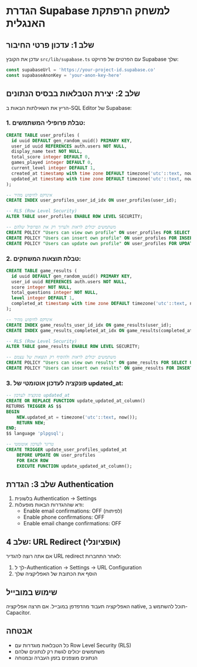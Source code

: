 # הגדרת Supabase למשחק הרפתקת האנגלית

## שלב 1: עדכון פרטי החיבור
עדכן את הקובץ `src/lib/supabase.ts` עם הפרטים של פרויקט Supabase שלך:

```typescript
const supabaseUrl = 'https://your-project-id.supabase.co'
const supabaseAnonKey = 'your-anon-key-here'
```

## שלב 2: יצירת הטבלאות בבסיס הנתונים
הריץ את השאילתות הבאות ב-SQL Editor של Supabase:

### 1. טבלת פרופילי המשתמשים:
```sql
CREATE TABLE user_profiles (
  id uuid DEFAULT gen_random_uuid() PRIMARY KEY,
  user_id uuid REFERENCES auth.users NOT NULL,
  display_name text NOT NULL,
  total_score integer DEFAULT 0,
  games_played integer DEFAULT 0,
  current_level integer DEFAULT 1,
  created_at timestamp with time zone DEFAULT timezone('utc'::text, now()) NOT NULL,
  updated_at timestamp with time zone DEFAULT timezone('utc'::text, now()) NOT NULL
);

-- אינדקס לחיפוש מהיר
CREATE INDEX user_profiles_user_id_idx ON user_profiles(user_id);

-- RLS (Row Level Security)
ALTER TABLE user_profiles ENABLE ROW LEVEL SECURITY;

-- משתמשים יכולים לראות ולערוך רק את הפרופיל שלהם
CREATE POLICY "Users can view own profile" ON user_profiles FOR SELECT USING (auth.uid() = user_id);
CREATE POLICY "Users can insert own profile" ON user_profiles FOR INSERT WITH CHECK (auth.uid() = user_id);
CREATE POLICY "Users can update own profile" ON user_profiles FOR UPDATE USING (auth.uid() = user_id);
```

### 2. טבלת תוצאות המשחקים:
```sql
CREATE TABLE game_results (
  id uuid DEFAULT gen_random_uuid() PRIMARY KEY,
  user_id uuid REFERENCES auth.users NOT NULL,
  score integer NOT NULL,
  total_questions integer NOT NULL,
  level integer DEFAULT 1,
  completed_at timestamp with time zone DEFAULT timezone('utc'::text, now()) NOT NULL
);

-- אינדקס לחיפוש מהיר
CREATE INDEX game_results_user_id_idx ON game_results(user_id);
CREATE INDEX game_results_completed_at_idx ON game_results(completed_at DESC);

-- RLS (Row Level Security)
ALTER TABLE game_results ENABLE ROW LEVEL SECURITY;

-- משתמשים יכולים לראות ולהוסיף רק תוצאות של עצמם
CREATE POLICY "Users can view own results" ON game_results FOR SELECT USING (auth.uid() = user_id);
CREATE POLICY "Users can insert own results" ON game_results FOR INSERT WITH CHECK (auth.uid() = user_id);
```

### 3. פונקציה לעדכון אוטומטי של updated_at:
```sql
-- פונקציה לעדכון updated_at
CREATE OR REPLACE FUNCTION update_updated_at_column()
RETURNS TRIGGER AS $$
BEGIN
    NEW.updated_at = timezone('utc'::text, now());
    RETURN NEW;
END;
$$ language 'plpgsql';

-- טריגר לעדכון אוטומטי
CREATE TRIGGER update_user_profiles_updated_at 
    BEFORE UPDATE ON user_profiles 
    FOR EACH ROW 
    EXECUTE FUNCTION update_updated_at_column();
```

## שלב 3: הגדרת Authentication
1. בלשונית Authentication -> Settings
2. ודא שההגדרות הבאות מופעלות:
   - Enable email confirmations: OFF (לפיתוח)
   - Enable phone confirmations: OFF
   - Enable email change confirmations: OFF

## שלב 4: URL Redirect (אופציונלי)
אם אתה רוצה להגדיר URL redirect לאחר התחברות:
1. לך ל-Authentication -> Settings -> URL Configuration
2. הוסף את הכתובת של האפליקציה שלך

## שימוש במובייל
האפליקציה תעבוד מהדפדפן במובייל. אם תרצה אפליקציה native, תוכל להשתמש ב-Capacitor.

## אבטחה
- כל הטבלאות מוגדרות עם Row Level Security (RLS)
- משתמשים יכולים לגשת רק לנתונים שלהם
- הנתונים מוצפנים בזמן העברה ובמנוחה